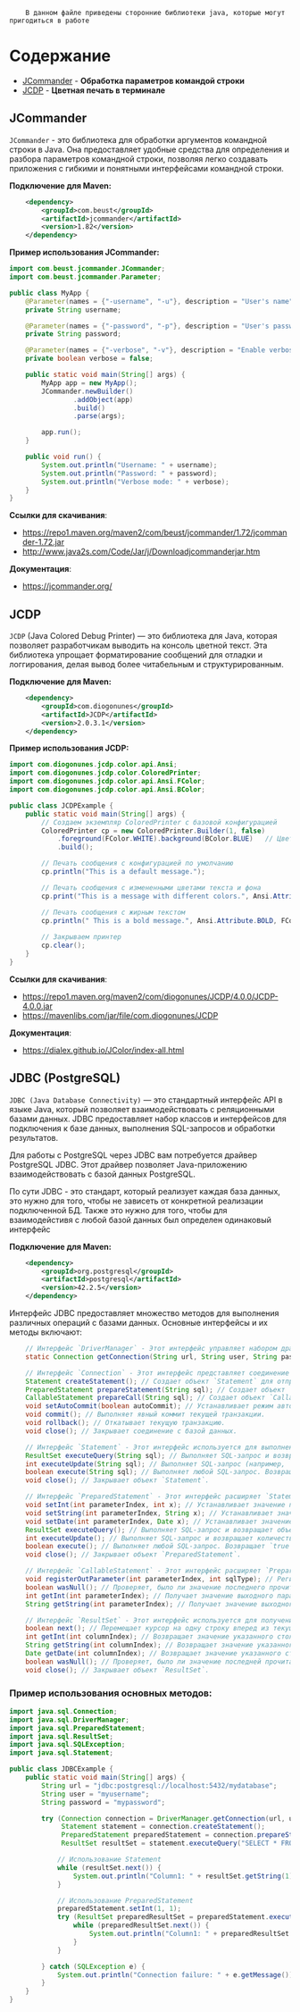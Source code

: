 ```
    В данном файле приведены сторонние библиотеки java, которые могут пригодиться в работе
```

# Cодержание

- [JCommander](#jcommander) - **Обработка параметров командой строки**
- [JCDP](#jcdp) - **Цветная печать в терминале**

## JCommander

`JCommander` - это библиотека для обработки аргументов командной строки в Java. Она предоставляет удобные средства для определения и разбора параметров командной строки, позволяя легко создавать приложения с гибкими и понятными интерфейсами командной строки.

**Подключение для Maven:**
```xml
    <dependency>
        <groupId>com.beust</groupId>
        <artifactId>jcommander</artifactId>
        <version>1.82</version>
    </dependency>
```

**Пример использования JCommander:**

```java
import com.beust.jcommander.JCommander;
import com.beust.jcommander.Parameter;

public class MyApp {
    @Parameter(names = {"-username", "-u"}, description = "User's name")
    private String username;

    @Parameter(names = {"-password", "-p"}, description = "User's password")
    private String password;

    @Parameter(names = {"-verbose", "-v"}, description = "Enable verbose mode")
    private boolean verbose = false;

    public static void main(String[] args) {
        MyApp app = new MyApp();
        JCommander.newBuilder()
                .addObject(app)
                .build()
                .parse(args);

        app.run();
    }

    public void run() {
        System.out.println("Username: " + username);
        System.out.println("Password: " + password);
        System.out.println("Verbose mode: " + verbose);
    }
}
```

**Ссылки для скачивания**: 
* https://repo1.maven.org/maven2/com/beust/jcommander/1.72/jcommander-1.72.jar
* http://www.java2s.com/Code/Jar/j/Downloadjcommanderjar.htm

**Документация**:
* https://jcommander.org/

## JCDP

`JCDP` (Java Colored Debug Printer) — это библиотека для Java, которая позволяет разработчикам выводить на консоль цветной текст. Эта библиотека упрощает форматирование сообщений для отладки и логгирования, делая вывод более читабельным и структурированным.

**Подключение для Maven:**
```xml
    <dependency>
        <groupId>com.diogonunes</groupId>
        <artifactId>JCDP</artifactId>
        <version>2.0.3.1</version>
    </dependency>
```

**Пример использования JCDP:**
```java
import com.diogonunes.jcdp.color.api.Ansi;
import com.diogonunes.jcdp.color.ColoredPrinter;
import com.diogonunes.jcdp.color.api.Ansi.FColor;
import com.diogonunes.jcdp.color.api.Ansi.BColor;

public class JCDPExample {
    public static void main(String[] args) {
        // Создаем экземпляр ColoredPrinter с базовой конфигурацией
        ColoredPrinter cp = new ColoredPrinter.Builder(1, false)
            .foreground(FColor.WHITE).background(BColor.BLUE)   // Цвет текста и фона
            .build();

        // Печать сообщения с конфигурацией по умолчанию
        cp.println("This is a default message.");

        // Печать сообщения с измененными цветами текста и фона
        cp.print("This is a message with different colors.", Ansi.Attribute.NONE, FColor.RED, BColor.YELLOW);

        // Печать сообщения с жирным текстом
        cp.println(" This is a bold message.", Ansi.Attribute.BOLD, FColor.GREEN, BColor.NONE);
        
        // Закрываем принтер
        cp.clear();
    }
}
```

**Ссылки для скачивания**: 
* https://repo1.maven.org/maven2/com/diogonunes/JCDP/4.0.0/JCDP-4.0.0.jar
* https://mavenlibs.com/jar/file/com.diogonunes/JCDP

**Документация**:
* https://dialex.github.io/JColor/index-all.html

## JDBC (PostgreSQL)

`JDBC (Java Database Connectivity)` — это стандартный интерфейс API в языке Java, который позволяет взаимодействовать с реляционными базами данных. JDBC предоставляет набор классов и интерфейсов для подключения к базе данных, выполнения SQL-запросов и обработки результатов.

Для работы с PostgreSQL через JDBC вам потребуется драйвер PostgreSQL JDBC. Этот драйвер позволяет Java-приложению взаимодействовать с базой данных PostgreSQL.

По сути JDBC - это стандарт, который реализует каждая база данных, это нужно для того, чтобы не зависеть от конкретной реализации подключенной БД. Также это нужно для того, чтобы для взаимодейстивя с любой базой данных был определен одинаковый интерфейс

**Подключение для Maven:**
```xml
    <dependency>
        <groupId>org.postgresql</groupId>
        <artifactId>postgresql</artifactId>
        <version>42.2.5</version>
    </dependency>
```

Интерфейс JDBC предоставляет множество методов для выполнения различных операций с базами данных. Основные интерфейсы и их методы включают:

```java
    // Интерфейс `DriverManager` - Этот интерфейс управляет набором драйверов баз данных
    static Connection getConnection(String url, String user, String password) // Устанавливает соединение с базой данных по указанному URL, имени пользователя и паролю.

    // Интерфейс `Connection` - Этот интерфейс представляет соединение с конкретной базой данных
    Statement createStatement(); // Создает объект `Statement` для отправки SQL-запросов в базу данных.
    PreparedStatement prepareStatement(String sql); // Создает объект `PreparedStatement` для отправки предварительно скомпилированных SQL-запросов.
    CallableStatement prepareCall(String sql); // Создает объект `CallableStatement` для вызова хранимых процедур.
    void setAutoCommit(boolean autoCommit); // Устанавливает режим автокоммита транзакций.
    void commit(); // Выполняет явный коммит текущей транзакции.
    void rollback(); // Откатывает текущую транзакцию.
    void close(); // Закрывает соединение с базой данных.

    // Интерфейс `Statement` - Этот интерфейс используется для выполнения SQL-запросов в базу данных
    ResultSet executeQuery(String sql); // Выполняет SQL-запрос и возвращает объект `ResultSet`, содержащий результаты запроса.
    int executeUpdate(String sql); // Выполняет SQL-запрос (например, `INSERT`, `UPDATE`, `DELETE`) и возвращает количество затронутых строк.
    boolean execute(String sql); // Выполняет любой SQL-запрос. Возвращает `true`, если результатом является `ResultSet`.
    void close(); // Закрывает объект `Statement`.

    // Интерфейс `PreparedStatement` - Этот интерфейс расширяет `Statement` и используется для выполнения предварительно скомпилированных SQL-запросов с параметрами
    void setInt(int parameterIndex, int x); // Устанавливает значение параметра типа `int`.
    void setString(int parameterIndex, String x); // Устанавливает значение параметра типа `String`.
    void setDate(int parameterIndex, Date x); // Устанавливает значение параметра типа `Date`.
    ResultSet executeQuery(); // Выполняет SQL-запрос и возвращает объект `ResultSet`.
    int executeUpdate(); // Выполняет SQL-запрос и возвращает количество затронутых строк.
    boolean execute(); // Выполняет любой SQL-запрос. Возвращает `true`, если результатом является `ResultSet`.
    void close(); // Закрывает объект `PreparedStatement`.

    // Интерфейс `CallableStatement` - Этот интерфейс расширяет `PreparedStatement` и используется для вызова хранимых процедур
    void registerOutParameter(int parameterIndex, int sqlType); // Регистрирует выходной параметр.
    boolean wasNull(); // Проверяет, было ли значение последнего прочитанного параметра SQL NULL.
    int getInt(int parameterIndex); // Получает значение выходного параметра типа `int`.
    String getString(int parameterIndex); // Получает значение выходного параметра типа `String`.

    // Интерфейс `ResultSet` - Этот интерфейс используется для получения результатов SQL-запросов
    boolean next(); // Перемещает курсор на одну строку вперед из текущей позиции.
    int getInt(int columnIndex); // Возвращает значение указанного столбца как `int`.
    String getString(int columnIndex); // Возвращает значение указанного столбца как `String`.
    Date getDate(int columnIndex); // Возвращает значение указанного столбца как `Date`.
    boolean wasNull(); // Проверяет, было ли значение последней прочитанной колонки SQL NULL.
    void close(); // Закрывает объект `ResultSet`.
```
### Пример использования основных методов:

```java
import java.sql.Connection;
import java.sql.DriverManager;
import java.sql.PreparedStatement;
import java.sql.ResultSet;
import java.sql.SQLException;
import java.sql.Statement;

public class JDBCExample {
    public static void main(String[] args) {
        String url = "jdbc:postgresql://localhost:5432/mydatabase";
        String user = "myusername";
        String password = "mypassword";

        try (Connection connection = DriverManager.getConnection(url, user, password);
             Statement statement = connection.createStatement();
             PreparedStatement preparedStatement = connection.prepareStatement("SELECT * FROM mytable WHERE id = ?");
             ResultSet resultSet = statement.executeQuery("SELECT * FROM mytable")) {

            // Использование Statement
            while (resultSet.next()) {
                System.out.println("Column1: " + resultSet.getString(1) + " Column2: " + resultSet.getString(2));
            }

            // Использование PreparedStatement
            preparedStatement.setInt(1, 1);
            try (ResultSet preparedResultSet = preparedStatement.executeQuery()) {
                while (preparedResultSet.next()) {
                    System.out.println("Column1: " + preparedResultSet.getString(1) + " Column2: " + preparedResultSet.getString(2));
                }
            }

        } catch (SQLException e) {
            System.out.println("Connection failure: " + e.getMessage());
        }
    }
}
```


